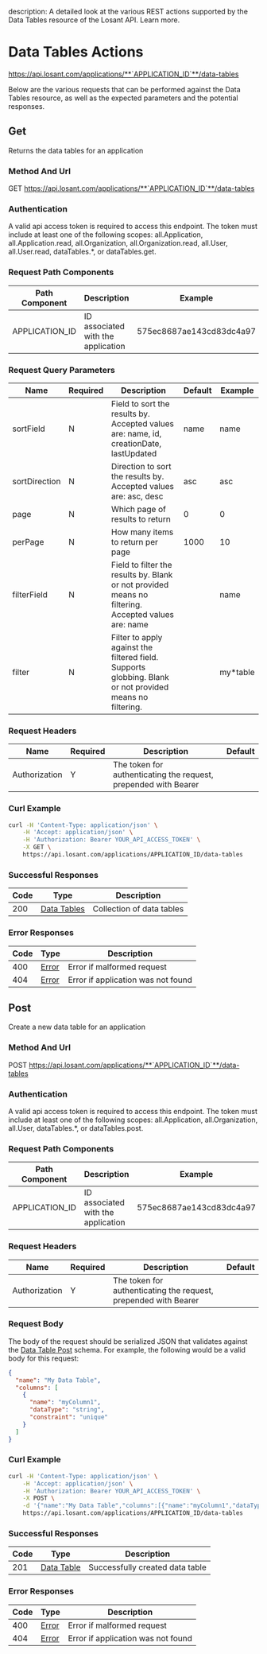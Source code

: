 description: A detailed look at the various REST actions supported by the Data Tables resource of the Losant API. Learn more.

# Data Tables Actions

https://api.losant.com/applications/**`APPLICATION_ID`**/data-tables

Below are the various requests that can be performed against the
Data Tables resource, as well as the expected
parameters and the potential responses.

## Get

Returns the data tables for an application

### Method And Url <a name="get-method-url"></a>

GET https://api.losant.com/applications/**`APPLICATION_ID`**/data-tables

### Authentication <a name="get-authentication"></a>

A valid api access token is required to access this endpoint. The token must
include at least one of the following scopes:
all.Application, all.Application.read, all.Organization, all.Organization.read, all.User, all.User.read, dataTables.*, or dataTables.get.

### Request Path Components <a name="get-path-components"></a>

| Path Component | Description | Example |
| -------------- | ----------- | ------- |
| APPLICATION_ID | ID associated with the application | 575ec8687ae143cd83dc4a97 |

### Request Query Parameters <a name="get-query-params"></a>

| Name | Required | Description | Default | Example |
| ---- | -------- | ----------- | ------- | ------- |
| sortField | N | Field to sort the results by. Accepted values are: name, id, creationDate, lastUpdated | name | name |
| sortDirection | N | Direction to sort the results by. Accepted values are: asc, desc | asc | asc |
| page | N | Which page of results to return | 0 | 0 |
| perPage | N | How many items to return per page | 1000 | 10 |
| filterField | N | Field to filter the results by. Blank or not provided means no filtering. Accepted values are: name |  | name |
| filter | N | Filter to apply against the filtered field. Supports globbing. Blank or not provided means no filtering. |  | my*table |

### Request Headers <a name="get-headers"></a>

| Name | Required | Description | Default |
| ---- | -------- | ----------- | ------- |
| Authorization | Y | The token for authenticating the request, prepended with Bearer | |

### Curl Example <a name="get-curl-example"></a>

```bash
curl -H 'Content-Type: application/json' \
    -H 'Accept: application/json' \
    -H 'Authorization: Bearer YOUR_API_ACCESS_TOKEN' \
    -X GET \
    https://api.losant.com/applications/APPLICATION_ID/data-tables
```

### Successful Responses <a name="get-successful-responses"></a>

| Code | Type | Description |
| ---- | ---- | ----------- |
| 200 | [Data Tables](schemas.md#data-tables) | Collection of data tables |

### Error Responses <a name="get-error-responses"></a>

| Code | Type | Description |
| ---- | ---- | ----------- |
| 400 | [Error](schemas.md#error) | Error if malformed request |
| 404 | [Error](schemas.md#error) | Error if application was not found |

## Post

Create a new data table for an application

### Method And Url <a name="post-method-url"></a>

POST https://api.losant.com/applications/**`APPLICATION_ID`**/data-tables

### Authentication <a name="post-authentication"></a>

A valid api access token is required to access this endpoint. The token must
include at least one of the following scopes:
all.Application, all.Organization, all.User, dataTables.*, or dataTables.post.

### Request Path Components <a name="post-path-components"></a>

| Path Component | Description | Example |
| -------------- | ----------- | ------- |
| APPLICATION_ID | ID associated with the application | 575ec8687ae143cd83dc4a97 |

### Request Headers <a name="post-headers"></a>

| Name | Required | Description | Default |
| ---- | -------- | ----------- | ------- |
| Authorization | Y | The token for authenticating the request, prepended with Bearer | |

### Request Body <a name="post-body"></a>

The body of the request should be serialized JSON that validates against
the [Data Table Post](schemas.md#data-table-post) schema. For example, the following would be a
valid body for this request:

```json
{
  "name": "My Data Table",
  "columns": [
    {
      "name": "myColumn1",
      "dataType": "string",
      "constraint": "unique"
    }
  ]
}
```

### Curl Example <a name="post-curl-example"></a>

```bash
curl -H 'Content-Type: application/json' \
    -H 'Accept: application/json' \
    -H 'Authorization: Bearer YOUR_API_ACCESS_TOKEN' \
    -X POST \
    -d '{"name":"My Data Table","columns":[{"name":"myColumn1","dataType":"string","constraint":"unique"}]}' \
    https://api.losant.com/applications/APPLICATION_ID/data-tables
```

### Successful Responses <a name="post-successful-responses"></a>

| Code | Type | Description |
| ---- | ---- | ----------- |
| 201 | [Data Table](schemas.md#data-table) | Successfully created data table |

### Error Responses <a name="post-error-responses"></a>

| Code | Type | Description |
| ---- | ---- | ----------- |
| 400 | [Error](schemas.md#error) | Error if malformed request |
| 404 | [Error](schemas.md#error) | Error if application was not found |
